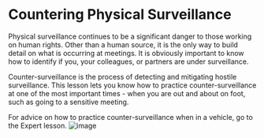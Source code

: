 [Title]: # (Противодействие физическому наблюдению)
[Order]: # (0)

# Countering Physical Surveillance

Physical surveillance continues to be a significant danger to those working on human rights. Other than a human source, it is the only way to build detail on what is occurring at meetings. It is obviously important to know how to identify if you, your colleagues, or partners are under surveillance.

Counter-surveillance is the process of detecting and mitigating hostile surveillance. This lesson lets you know how to practice counter-surveillance at one of the most important times - when you are out and about on foot, such as going to a sensitive meeting.

For advice on how to practice counter-surveillance when in a vehicle, go to the Expert lesson.
![image](surveillance2.png)